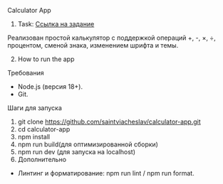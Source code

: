 Calculator App
1. Task: [Ссылка на задание](https://docs.google.com/document/d/1zpXXeSae-BlcxPKgw3DhxZA92cspVailrPYoaXSYrW8/edit?tab=t.0#heading=h.5dt3hghpa22f)

Реализован простой калькулятор с поддержкой операций +, -, ×, ÷, процентом, сменой знака, изменением шрифта и темы.

2. How to run the app

Требования
- Node.js (версия 18+).
- Git.


Шаги для запуска
1. git clone https://github.com/saintviacheslav/calculator-app.git
2. cd calculator-app
3. npm install
4. npm run build(для оптимизированной сборки)
5. npm run dev (для запуска на localhost)
6. Дополнительно
- Линтинг и форматирование: npm run lint / npm run format.
